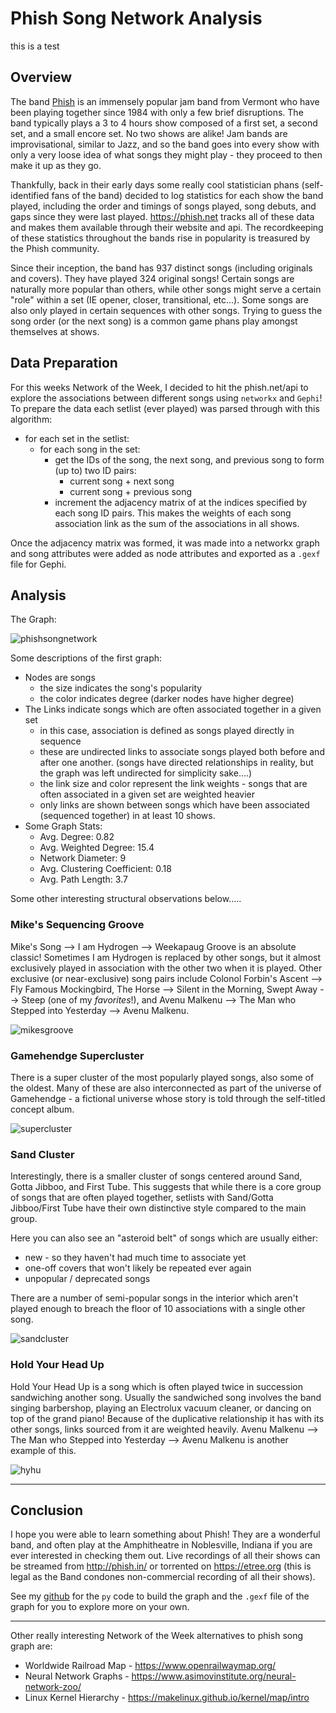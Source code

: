 # Phish Song Network Analysis

this is a test

## Overview

The band [Phish](https://en.wikipedia.org/wiki/Phish) is an immensely popular jam band from Vermont who have been playing together since 1984 with only a few brief disruptions. The band typically plays a 3 to 4 hours show composed of a first set, a second set, and a small encore set. No two shows are alike! Jam bands are improvisational, similar to Jazz, and so the band goes into every show with only a very loose idea of what songs they might play - they proceed to then make it up as they go.

Thankfully, back in their early days some really cool statistician phans (self-identified fans of the band) decided to log statistics for each show the band played, including the order and timings of songs played, song debuts, and gaps since they were last played. https://phish.net tracks all of these data and makes them available through their website and api. The recordkeeping of these statistics throughout the bands rise in popularity is treasured by the Phish community. 

Since their inception, the band has 937 distinct songs (including originals and covers). They have played 324 original songs! Certain songs are naturally more popular than others, while other songs might serve a certain "role" within a set (IE opener, closer, transitional, etc...). Some songs are also only played in certain sequences with other songs. Trying to guess the song order (or the next song) is a common game phans play amongst themselves at shows.

## Data Preparation

For this weeks Network of the Week, I decided to hit the phish.net/api to explore the associations between different songs using `networkx` and `Gephi`! To prepare the data each setlist (ever played) was parsed through with this algorithm:
+ for each set in the setlist:
   + for each song in the set:
      + get the IDs of the song, the next song, and previous song to form (up to) two ID pairs:
         + current song + next song
         + current song + previous song
      + increment the adjacency matrix of at the indices specified by each song ID pairs. This makes the weights of each song association link as the sum of the associations in all shows.

Once the adjacency matrix was formed, it was made into a networkx graph and song attributes were added as node attributes and exported as a `.gexf` file for Gephi.

## Analysis

The Graph:

![phishsongnetwork](images/phishsongnetwork.png)

Some descriptions of the first graph:
+ Nodes are songs
   + the size indicates the song's popularity
   + the color indicates degree (darker nodes have higher degree)
+ The Links indicate songs which are often associated together in a given set
   + in this case, association is defined as songs played directly in sequence
   + these are undirected links to associate songs played both before and after one another. (songs have directed relationships in reality, but the graph was left undirected for simplicity sake....)
   + the link size and color represent the link weights - songs that are often associated in a given set are weighted heavier
   + only links are shown between songs which have been associated (sequenced together) in at least 10 shows.
+ Some Graph Stats:
   + Avg. Degree: 0.82
   + Avg. Weighted Degree: 15.4
   + Network Diameter: 9
   + Avg. Clustering Coefficient: 0.18
   + Avg. Path Length: 3.7

Some other interesting structural observations below.....

### Mike's Sequencing Groove

Mike's Song --> I am Hydrogen --> Weekapaug Groove is an absolute classic! Sometimes I am Hydrogen is replaced by other songs, but it almost exclusively played in association with the other two when it is played. Other exclusive (or near-exclusive) song pairs include Colonol Forbin's Ascent --> Fly Famous Mockingbird, The Horse --> Silent in the Morning, Swept Away --> Steep (one of my *favorites*!), and Avenu Malkenu --> The Man who Stepped into Yesterday --> Avenu Malkenu.

![mikesgroove](images/mikesgroove.png)

### Gamehendge Supercluster 

There is a super cluster of the most popularly played songs, also some of the oldest. Many of these are also interconnected as part of the universe of Gamehendge - a fictional universe whose story is told through the self-titled concept album.

![supercluster](images/supercluster.png)

### Sand Cluster

Interestingly, there is a smaller cluster of songs centered around Sand, Gotta Jibboo, and First Tube. This suggests that while there is a core group of songs that are often played together, setlists with Sand/Gotta Jibboo/First Tube have their own distinctive style compared to the main group.

Here you can also see an "asteroid belt" of songs which are usually either:
+ new - so they haven't had much time to associate yet
+ one-off covers that won't likely be repeated ever again
+ unpopular / deprecated songs

There are a number of semi-popular songs in the interior which aren't played enough to breach the floor of 10 associations with a single other song.

![sandcluster](images/sandcluster.png)

### Hold Your Head Up

Hold Your Head Up is a song which is often played twice in succession sandwiching another song. Usually the sandwiched song involves the band singing barbershop, playing an Electrolux vacuum cleaner, or dancing on top of the grand piano!  Because of the duplicative relationship it has with its other songs, links sourced from it are weighted heavily. Avenu Malkenu --> The Man who Stepped into Yesterday --> Avenu Malkenu is another example of this. 

![hyhu](images/hyhu.png)

--- 

## Conclusion

I hope you were able to learn something about Phish! They are a wonderful band, and often play at the Amphitheatre in Noblesville, Indiana if you are ever interested in checking them out. Live recordings of all their shows can be streamed from http://phish.in/ or torrented on https://etree.org (this is legal as the Band condones non-commercial recording of all their shows).

See my [github](https://github.com/greenmmq/PhishSongNetwork) for the `py` code to build the graph and the `.gexf` file of the graph for you to explore more on your own. 

---

Other really interesting Network of the Week alternatives to phish song graph are:

+ Worldwide Railroad Map - https://www.openrailwaymap.org/
+ Neural Network Graphs - https://www.asimovinstitute.org/neural-network-zoo/
+ Linux Kernel Hierarchy - https://makelinux.github.io/kernel/map/intro

